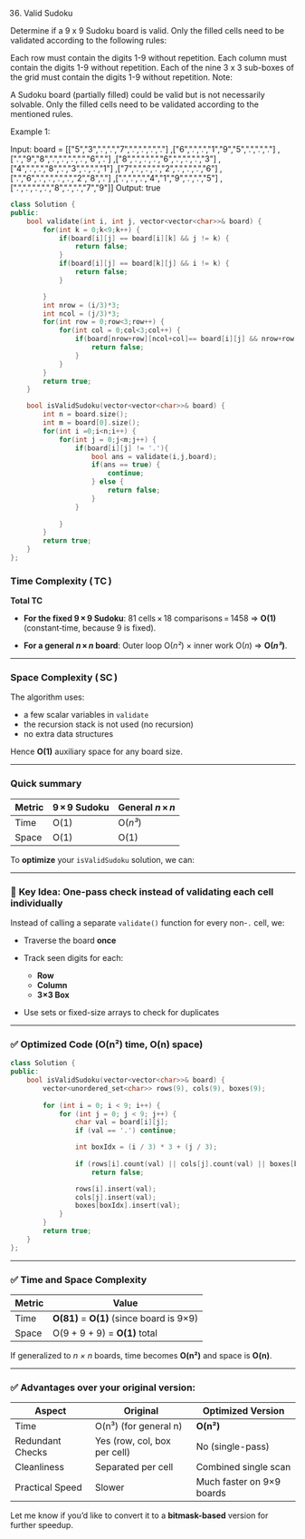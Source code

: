 36. Valid Sudoku

Determine if a 9 x 9 Sudoku board is valid. Only the filled cells need to be validated according to the following rules:

Each row must contain the digits 1-9 without repetition.
Each column must contain the digits 1-9 without repetition.
Each of the nine 3 x 3 sub-boxes of the grid must contain the digits 1-9 without repetition.
Note:

A Sudoku board (partially filled) could be valid but is not necessarily solvable.
Only the filled cells need to be validated according to the mentioned rules.
 

Example 1:


Input: board = 
[["5","3",".",".","7",".",".",".","."]
,["6",".",".","1","9","5",".",".","."]
,[".","9","8",".",".",".",".","6","."]
,["8",".",".",".","6",".",".",".","3"]
,["4",".",".","8",".","3",".",".","1"]
,["7",".",".",".","2",".",".",".","6"]
,[".","6",".",".",".",".","2","8","."]
,[".",".",".","4","1","9",".",".","5"]
,[".",".",".",".","8",".",".","7","9"]]
Output: true

```cpp
class Solution {
public:
    bool validate(int i, int j, vector<vector<char>>& board) {
        for(int k = 0;k<9;k++) {
            if(board[i][j] == board[i][k] && j != k) {
                return false;
            }
            if(board[i][j] == board[k][j] && i != k) {
                return false;
            }

        }
        int nrow = (i/3)*3;
        int ncol = (j/3)*3;
        for(int row = 0;row<3;row++) {
            for(int col = 0;col<3;col++) {
                if(board[nrow+row][ncol+col]== board[i][j] && nrow+row != i && ncol+col != j) {
                    return false;
                }
            }
        }
        return true;
    }

    bool isValidSudoku(vector<vector<char>>& board) {
        int n = board.size();
        int m = board[0].size();
        for(int i =0;i<n;i++) {
            for(int j = 0;j<m;j++) {
                if(board[i][j] != '.'){
                    bool ans = validate(i,j,board);
                    if(ans == true) {
                        continue;
                    } else {
                        return false;
                    }
                }
                
            }
        }
        return true;
    }
};
```

### Time Complexity ( TC )

**Total TC**

* **For the fixed 9 × 9 Sudoku**:
  81 cells × 18 comparisons = 1458 ⇒ **O(1)** (constant‑time, because 9 is fixed).

* **For a general *n* × *n* board**:
  Outer loop O(*n²*) × inner work O(*n*) ⇒ **O(*n³*)**.

---

### Space Complexity ( SC )

The algorithm uses:

* a few scalar variables in `validate`
* the recursion stack is not used (no recursion)
* no extra data structures

Hence **O(1)** auxiliary space for any board size.

---

### Quick summary

| Metric | 9 × 9 Sudoku | General *n* × *n* |
| ------ | ------------ | ----------------- |
| Time   | O(1)         | O(*n³*)           |
| Space  | O(1)         | O(1)              |

To **optimize** your `isValidSudoku` solution, we can:

---

### 🔁 **Key Idea: One-pass check instead of validating each cell individually**

Instead of calling a separate `validate()` function for every non-`.` cell, we:

* Traverse the board **once**
* Track seen digits for each:

  * **Row**
  * **Column**
  * **3×3 Box**
* Use sets or fixed-size arrays to check for duplicates

---

### ✅ **Optimized Code (O(n²) time, O(n) space)**

```cpp
class Solution {
public:
    bool isValidSudoku(vector<vector<char>>& board) {
        vector<unordered_set<char>> rows(9), cols(9), boxes(9);
        
        for (int i = 0; i < 9; i++) {
            for (int j = 0; j < 9; j++) {
                char val = board[i][j];
                if (val == '.') continue;

                int boxIdx = (i / 3) * 3 + (j / 3);
                
                if (rows[i].count(val) || cols[j].count(val) || boxes[boxIdx].count(val))
                    return false;

                rows[i].insert(val);
                cols[j].insert(val);
                boxes[boxIdx].insert(val);
            }
        }
        return true;
    }
};
```

---

### ✅ **Time and Space Complexity**

| Metric | Value                                     |
| ------ | ----------------------------------------- |
| Time   | **O(81)** = **O(1)** (since board is 9×9) |
| Space  | O(9 + 9 + 9) = **O(1)** total             |

If generalized to *n × n* boards, time becomes **O(n²)** and space is **O(n)**.

---

### ✅ Advantages over your original version:

| Aspect           | Original                     | Optimized Version         |
| ---------------- | ---------------------------- | ------------------------- |
| Time             | O(n³) (for general n)        | **O(n²)**                 |
| Redundant Checks | Yes (row, col, box per cell) | No (single-pass)          |
| Cleanliness      | Separated per cell           | Combined single scan      |
| Practical Speed  | Slower                       | Much faster on 9×9 boards |

Let me know if you’d like to convert it to a **bitmask-based** version for further speedup.
